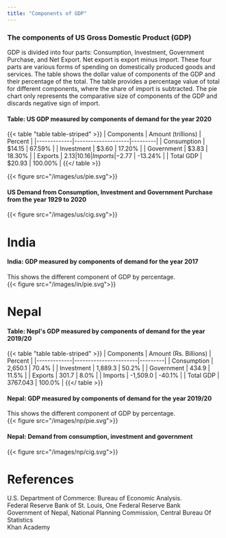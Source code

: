 ```yaml
---
title: "Components of GDP"
---
```


### The components of US Gross Domestic Product (GDP)
GDP is divided into four parts: Consumption, Investment, Government Purchase, and Net Export. Net export is export minus import. These four parts are various forms of spending on domestically produced goods and services. The table shows the dollar value of components of the GDP and their percentage of the total. The table provides a percentage value of total for different components, where the share of import is subtracted. The pie chart only represents the comparative size of components of the GDP and discards negative sign of import.

#### Table: US GDP measured by components of demand for the year 2020 
{{< table "table table-striped" >}}
| Components  | Amount (trillions) | Percent |
|-------------|--------------------|---------|
| Consumption | $14.15             | 67.59%  |
| Investment  | $3.60              | 17.20%  |
| Government  | $3.83              | 18.30%  |
| Exports     | $2.13              | 10.16%  |
| Imports     | -$2.77            | -13.24% |
| Total GDP   | $20.93             | 100.00% |
{{</ table >}}

{{< figure src="/images/us/pie.svg">}}

#### US Demand from Consumption, Investment and Government Purchase from the year 1929 to 2020
{{< figure src="/images/us/cig.svg">}}

# India
#### India: GDP measured by components of demand for the year 2017
This shows the different component of GDP by percentage.    
{{< figure src="/images/in/pie.svg">}}

# Nepal
#### Table: Nepl's GDP measured by components of demand for the year 2019/20

{{< table "table table-striped" >}}
| Components  | Amount (Rs. Billions) | Percent |
|-------------|-----------------------|---------|
| Consumption |  2,650.1              | 70.4%   |
| Investment  |  1,889.3              | 50.2%   |
| Government  |  434.9                | 11.5%   |
| Exports     |  301.7                | 8.0%    |
| Imports     |  -1,509.0            | -40.1%  |
| Total GDP   | 3767.043              | 100.0%  |
{{</ table >}}

#### Nepal: GDP measured by components of demand for the year 2019/20
This shows the different component of GDP by percentage.    
{{< figure src="/images/np/pie.svg">}}

#### Nepal: Demand from consumption, investment and government
{{< figure src="/images/np/cig.svg">}}


# References
U.S. Department of Commerce: Bureau of Economic Analysis.\
Federal Reserve Bank of St. Louis, One Federal Reserve Bank \
Government of Nepal, National Planning Commission, Central Bureau Of Statistics \
Khan Academy
